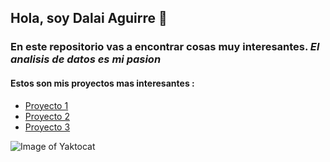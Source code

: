 ## Hola, soy Dalai Aguirre 👋

 ### En este repositorio vas a encontrar cosas muy interesantes. *El analisis de datos es mi pasion* 


 #### Estos son mis proyectos mas **interesantes** :
* [Proyecto 1](http://github.com)
* [Proyecto 2](http://github.com)
* [Proyecto 3](http://github.com)

![Image of Yaktocat](https://octodex.github.com/images/yaktocat.png)

<!--
**dalai2/dalai2** is a ✨ _special_ ✨ repository because its `README.md` (this file) appears on your GitHub profile.

Here are some ideas to get you started:

- 🔭 I’m currently working on ...
- 🌱 I’m currently learning ...
- 👯 I’m looking to collaborate on ...
- 🤔 I’m looking for help with ...
- 💬 Ask me about ...
- 📫 How to reach me: ...
- 😄 Pronouns: ...
- ⚡ Fun fact: ...
-->
